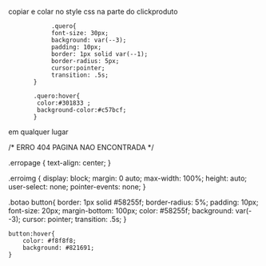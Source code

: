 copiar e colar no style css
na parte do clickproduto




                .quero{
                font-size: 30px;
                background: var(--3);
                padding: 10px;
                border: 1px solid var(--1);
                border-radius: 5px;
                cursor:pointer;
                transition: .5s;
           }

           .quero:hover{
            color:#301833 ;
            background-color:#c57bcf;
           }


em qualquer lugar


/*  ERRO 404 PAGINA NAO ENCONTRADA */

.erropage {
    text-align: center; 
  }
  
  .erroimg {
    display: block; 
    margin: 0 auto; 
    max-width: 100%; 
    height: auto; 
    user-select: none; 
    pointer-events: none;
  }
  
  .botao button{
    border: 1px solid #58255f;
    border-radius: 5%;
    padding: 10px;
    font-size: 20px;
    margin-bottom: 100px;
    color: #58255f;
    background: var(--3);
    cursor: pointer;
    transition: .5s;
    }

    button:hover{
        color: #f8f8f8;
        background: #821691;
    }
